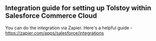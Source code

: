 ## Integration guide for setting up Tolstoy within Salesforce Commerce Cloud 

You can do the integration via Zapier. Here's a helpful guide - https://zapier.com/apps/salesforce/integrations
